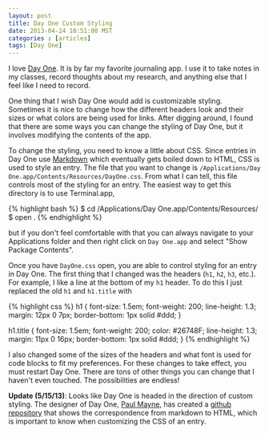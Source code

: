 ```yaml
---
layout: post
title: Day One Custom Styling
date: 2013-04-24 10:51:00 MST
categories : [articles]
tags: [Day One]
---
```

I love [Day One][dayone]. It is by far my favorite journaling app. I use it to take notes in my classes, record thoughts about my research, and anything else that I feel like I need to record.

One thing that I wish Day One would add is customizable styling. Sometimes it is nice to change how the different headers look and their sizes or what colors are being used for links. After digging around, I found that there are some ways you can change the styling of Day One, but it involves modifying the contents of the app.

<!--more-->

To change the styling, you need to know a little about CSS. Since entries in Day One use [Markdown][md] which eventually gets boiled down to HTML, CSS is used to style an entry. The file that you want to change is `/Applications/Day One.app/Contents/Resources/DayOne.css`. From what I can tell, this file controls most of the styling for an entry. The easiest way to get this directory is to use Terminal.app,

{% highlight bash %}
$ cd /Applications/Day One.app/Contents/Resources/
$ open .
{% endhighlight %}

but if you don't feel comfortable with that you can always navigate to your Applications folder and then right click on `Day One.app` and select "Show Package Contents".

Once you have `DayOne.css` open, you are able to control styling for an entry in Day One. The first thing that I changed was the headers (`h1`, `h2`, `h3`, etc.). For example, I like a line at the bottom of my `h1` header. To do this I just replaced the old `h1` and `h1.title` with

{% highlight css %}
h1 {
    font-size: 1.5em;
    font-weight: 200;
    line-height: 1.3;
    margin: 12px 0 7px;
    border-bottom: 1px solid #ddd;
}

h1.title {
    font-size: 1.5em;
    font-weight: 200;
    color: #26748F;
    line-height: 1.3;
    margin: 11px 0 16px;
    border-bottom: 1px solid #ddd;
}
{% endhighlight %}

I also changed some of the sizes of the headers and what font is used for code blocks to fit my preferences. For these changes to take effect, you must restart Day One. There are tons of other things you can change that I haven't even touched. The possibilities are endless!


**Update (5/15/13)**: Looks like Day One is headed in the direction of custom styling. The designer of Day One, [Paul Mayne][paul], has created a [github repository][git] that shows the correspondence from markdown to HTML, which is important to know when customizing the CSS of an entry.

[dayone]: http://dayoneapp.com
[md]: http://daringfireball.net/projects/markdown/
[paul]: http://paulmayne.org
[git]: https://github.com/bloom/DOMarkdown
